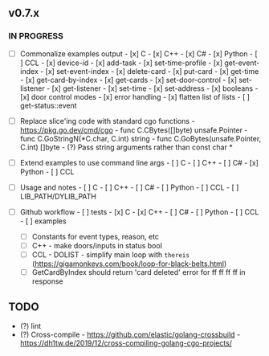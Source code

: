 ## v0.7.x

### IN PROGRESS

- [ ] Commonalize examples output
      - [x] C
      - [x] C++
      - [x] C#
      - [x] Python
      - [ ] CCL
            - [x] device-id
            - [x] add-task
            - [x] set-time-profile
            - [x] get-event-index
            - [x] set-event-index
            - [x] delete-card
            - [x] put-card
            - [x] get-time
            - [x] get-card-by-index
            - [x] get-cards
            - [x] set-door-control
            - [x] set-listener
            - [x] get-listener
            - [x] set-time
            - [x] set-address
            - [x] booleans
            - [x] door control modes
            - [x] error handling
            - [x] flatten list of lists
            - [ ] get-status::event

- [ ] Replace slice'ing code with standard cgo functions
      - https://pkg.go.dev/cmd/cgo
      - func C.CBytes([]byte) unsafe.Pointer
      - func C.GoStringN(*C.char, C.int) string
      - func C.GoBytes(unsafe.Pointer, C.int) []byte
      - (?) Pass string arguments rather than const char *

- [ ] Extend examples to use command line args
      - [ ] C
      - [ ] C++
      - [ ] C#
      - [x] Python
      - [ ] CCL
  
- [ ] Usage and notes
      - [ ] C
      - [ ] C++
      - [ ] C#
      - [ ] Python
      - [ ] CCL
      - [ ] LIB_PATH/DYLIB_PATH

- [ ] Github workflow
      - [ ] tests
            - [x] C
            - [x] C++
            - [ ] C#
            - [ ] Python
            - [ ] CCL
      - [ ] examples

  - [ ] Constants for event types, reason, etc
  - [ ] C++ 
        - make doors/inputs in status bool
  - [ ] CCL
        - DOLIST
        - simplify main loop with `thereis` (https://gigamonkeys.com/book/loop-for-black-belts.html)
  - [ ] GetCardByIndex should return 'card deleted' error for ff ff ff ff in response

## TODO

- (?) lint
- (?) Cross-compile
      - https://github.com/elastic/golang-crossbuild
      - https://dh1tw.de/2019/12/cross-compiling-golang-cgo-projects/

